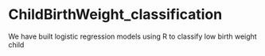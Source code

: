 # ChildBirthWeight_classification
We have built logistic regression models using R to classify low birth weight child
